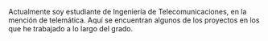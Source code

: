 Actualmente soy estudiante de Ingeniería de Telecomunicaciones, en la mención de telemática. Aquí se encuentran algunos de los proyectos en los que he trabajado a lo largo del grado.
